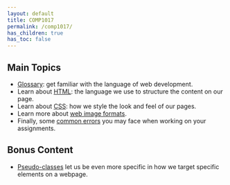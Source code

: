 ```yaml
---
layout: default
title: COMP1017
permalink: /comp1017/
has_children: true
has_toc: false
---
```





## Main Topics
- [Glossary](./glossary): get familiar with the language of web development.
- Learn about [HTML](./html): the language we use to structure the content on our page.
- Learn about [CSS](./css): how we style the look and feel of our pages.
- Learn more about [web image formats](./web-image-formats).
- Finally, some [common errors](./errors) you may face when working on your assignments.

## Bonus Content
- [Pseudo-classes](./pseudo-classes) let us be even more specific in how we target specific elements on a webpage.
